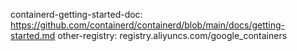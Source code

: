 containerd-getting-started-doc: https://github.com/containerd/containerd/blob/main/docs/getting-started.md
other-registry: registry.aliyuncs.com/google_containers
